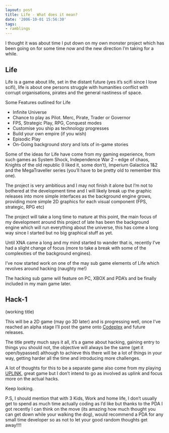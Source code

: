 ```yaml
---
layout: post
title: Life - What does it mean?
date: '2006-10-01 15:56:30'
tags:
- ramblings
---
```


I thought it was about time I put down on my own monster project which has been going on for some time now and the new direction I’m taking for a while.

## **Life**

Life is a game about life, set in the distant future (yes it’s scifi since I love scifi), life is about one persons struggle with humanities conflict with corrupt organisations, pirates and the general nastiness of space.

Some Features outlined for Life

- Infinite Universe
- Chance to play as Pilot. Merc, Pirate, Trader or Governor
- FPS, Strategic Play, RPG, Conquest modes
- Customise you ship as technology progresses
- Build your own empire (if you wish)
- Episodic Play
- On-Going background story and lots of in-game stories

Some of the ideas for Life have come from my gaming experience, from such games as System Shock, Independence War 2 – edge of chaos, Knights of the old republic (I liked it, some don’t), Imperium Galactica 1&2 and the MegaTraveller series (you’ll have to be pretty old to remember this one).

The project is very ambitious and I may not finish it alone but I’m not to bothered at the development time and I will likely break up the graphic releases into more simple interfaces as the background engine grows, providing more simple 2D graphics for each visual component (FPS, strategic, RPG etc)

The project will take a long time to mature at this point, the main focus of my development around this project of late has been the background engine which will run everything about the universe, this has come a long way since I started but no big graphical stuff as yet.

Until XNA came a long and my mind started to wander that is, recently I’ve had a slight change of focus (more to take a break with some of the complexities of the background engines).

I’ve now started work on one of the may sub game elements of Life which revolves around hacking (naughty me!)

The hacking sub game will feature on PC, XBOX and PDA’s and be finally included in my main game later.

## Hack-1

(working title)

This will be a 2D game (may go 3D later) and is progressing well, once I’ve reached an alpha stage I’ll post the game onto [Codeplex](http://www.codeplex.com/) and future releases.

The title pretty much says it all, it’s a game about hacking, gaining entry to things you should not, the objective will always be the same (get it open/bypassed) although to achieve this there will be a lot of things in your way, getting harder all the time and introducing more challenges.

A lot of thoughts for this to be a separate game also come from my playing [UPLINK,](http://www.introversion.co.uk/uplink/about.html) great game but I don’t intend to go as involved as uplink and focus more on the actual hacks.

Keep looking.

P.S, I should mention that with 3 Kids, Work and home life, I don’t usually get to spend as much time actually coding as I’d like but thanks to the PDA I got recently I can think on the move (its amazing how much thought you can get down while your walking the dog), would recommend a PDA for any small time developer so as not to let your good random thoughts get away!!!!

